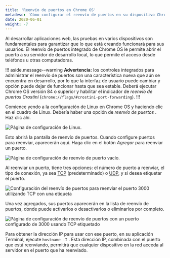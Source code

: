 ```yaml
---
title: 'Reenvío de puertos en Chrome OS'
metadesc: 'Cómo configurar el reenvío de puertos en su dispositivo Chrome OS para acceder a puertos en otros dispositivos.'
date: 2020-06-01
weight: -7
---
```


Al desarrollar aplicaciones web, las pruebas en varios dispositivos son fundamentales para garantizar que lo que está creando funcionará para sus usuarios. El reenvío de puertos integrado de Chrome OS le permite abrir el puerto a su servidor de desarrollo local, lo que permite el acceso desde teléfonos u otras computadoras.

!!! aside.message--warning
**Advertencia:** los controles integrados para administrar el reenvío de puertos son una característica nueva que aún se encuentra en desarrollo, por lo que la interfaz de usuario puede cambiar y opción puede dejar de funcionar hasta que sea estable. Deberá ejecutar Chrome OS versión 84 o superior y habilitar el indicador de _reenvío de puertos Crostini_ (`chrome://flags/#crostini-port-forwarding`).
!!!

Comience yendo a la configuración de Linux en Chrome OS y haciendo clic en el cuadro de Linux. Debería haber una opción de _reenvío de puertos_ . Haz clic ahí.

![Página de configuración de Linux.](/images/develop/web/linux-settings.jpg)

Esto abrirá la pantalla de reenvío de puertos. Cuando configure puertos para reenviar, aparecerán aquí. Haga clic en el botón _Agregar_ para reenviar un puerto.

![Página de configuración de reenvío de puerto vacío.](/images/develop/web/port-forward-empty.jpg)

Al reenviar un puerto, tiene tres opciones: el número de puerto a reenviar, el tipo de conexión, ya sea [TCP](https://es.wikipedia.org/wiki/Protocolo_de_control_de_transmisi%C3%B3n) (predeterminado) o [UDP](https://es.wikipedia.org/wiki/Protocolo_de_datagramas_de_usuario), y si desea etiquetar el puerto.

![Configuración del reenvío de puertos para reenviar el puerto 3000 utilizando TCP con una etiqueta](/images/develop/web/port-forward-configure.jpg)

Una vez agregados, sus puertos aparecerán en la lista de reenvío de puertos, donde puede activarlos o desactivarlos o eliminarlos por completo.

![Página de configuración de reenvío de puertos con un puerto configurado de 3000 usando TCP etiquetado](/images/develop/web/port-forward-configured.jpg)

Para obtener la dirección IP para usar con ese puerto, en su aplicación Terminal, ejecute `hostname -I` . Esta dirección IP, combinada con el puerto que está reenviando, permitirá que cualquier dispositivo en la red acceda al servidor en el puerto que ha reenviado.
